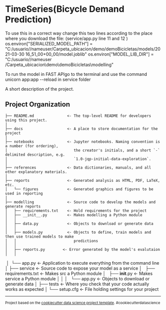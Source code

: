 TimeSeries(Bicycle Demand Prediction)
==============================
To use this in a correct way change this two lines according to the place where you download the file:
(service/app.py  line 11 and 12 )
os.environ["SERIALIZED_MODEL_PATH"] = "C:/usuario//nameuser/Carpeta_ubicacion/demo/demoBicicletas/models/2021-03-30 16_51_00+00_00/model.joblib"
os.environ["MODEL_LIB_DIR"] = "C:/usuario//nameuser /Carpeta_ubicacion\demo\demoBicicletas\modelling"

To run the model in FAST APIgo to the terminal and use the command unicorn app:app --reload in service folder

A short description of the project.

Project Organization
------------

    ├── README.md               <- The top-level README for developers using this project.
    │
    ├── docs                    <- A place to store documentation for the project
    │
    ├── notebooks               <- Jupyter notebooks. Naming convention is a number (for ordering),
    │                              the creator's initials, and a short `-` delimited description, e.g.
    │                              `1.0-jqp-initial-data-exploration`.
    │
    ├── references              <- Data dictionaries, manuals, and all other explanatory materials.
    │
    ├── reports                 <- Generated analysis as HTML, PDF, LaTeX, etc.
    │   └── figures             <- Generated graphics and figures to be used in reporting
    │
    ├── modelling               <- Source code to develop the models and generate reports
    │   ├── requirements.txt    <- Hold requirements for the project
    │   ├── __init__.py         <- Makes modelling a Python module
    │   │
    │   ├── data.py             <- Objects to download or generate data
    │   │
    │   ├── models.py           <- Objects to define, train models and then use trained models to make
    │   │                          predictions
    │   │
    │   ├── reports.py        <- Error generated by the model's evalutaion
    │   │    
    │   └── app.py              <- Application to execute everything from the command line
    │
    ├── service                 <- Source code to expose your model as a service
    │   ├── requirements.txt    <- Makes src a Python module
    │   ├── __init__.py         <- Makes service a Python module
    │   │
    │   └── app.py              <- Objects to download or generate data
    │
    ├── tests                   <- Where you check that your code actually works as expected
    │
    └── setup.cfg               <- File holding settings for your project


--------

<p><small>Project based on the <a target="_blank" href="https://drivendata.github.io/cookiecutter-data-science/">cookiecutter data science project template</a>. #cookiecutterdatascience</small></p>
